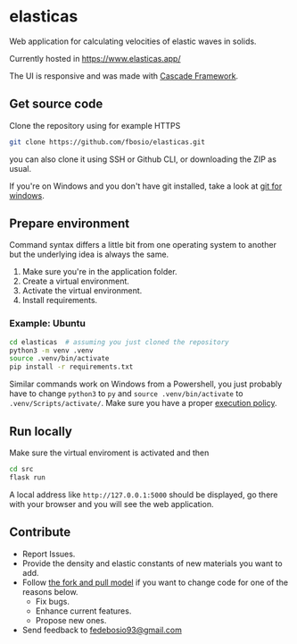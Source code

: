 # elasticas
Web application for calculating velocities of elastic waves in solids.

Currently hosted in https://www.elasticas.app/

The UI is responsive and was made with [Cascade Framework](https://jslegers.github.io/cascadeframework/).


## Get source code
Clone the repository using for example HTTPS
```bash
git clone https://github.com/fbosio/elasticas.git
```
you can also clone it using SSH or Github CLI, or downloading the ZIP as usual.

If you're on Windows and you don't have git installed, take a look at [git for windows](https://gitforwindows.org/).

## Prepare environment
Command syntax differs a little bit from one operating system to another but the underlying idea is always the same.

1. Make sure you're in the application folder.
2. Create a virtual environment.
3. Activate the virtual environment.
4. Install requirements.

### Example: Ubuntu
```bash
cd elasticas  # assuming you just cloned the repository
python3 -m venv .venv
source .venv/bin/activate
pip install -r requirements.txt
```

Similar commands work on Windows from a Powershell, you just probably have to change `python3` to `py` and `source .venv/bin/activate` to `.venv/Scripts/activate/`.
Make sure you have a proper [execution policy](https://docs.microsoft.com/en-us/powershell/module/microsoft.powershell.core/about/about_execution_policies).

## Run locally
Make sure the virtual enviroment is activated and then
```bash
cd src
flask run
```
A local address like `http://127.0.0.1:5000` should be displayed, go there with your browser and you will see the web application.

## Contribute
* Report Issues.
* Provide the density and elastic constants of new materials you want to add.
* Follow [the fork and pull model](https://docs.github.com/en/pull-requests/collaborating-with-pull-requests/getting-started/about-collaborative-development-models#fork-and-pull-model) if you want to change code for one of the reasons below.
  * Fix bugs.
  * Enhance current features.
  * Propose new ones.
* Send feedback to fedebosio93@gmail.com
